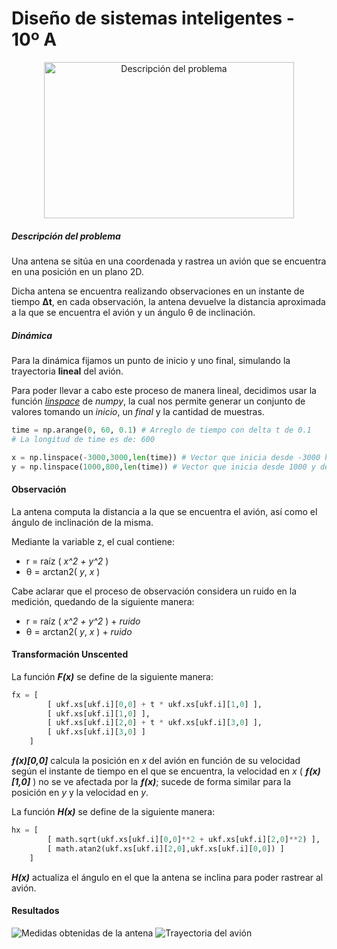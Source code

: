 # Diseño de sistemas inteligentes - 10º A

<p align="center">
	<img src="https://i.ibb.co/PtV87CY/descripcion-problema.png" alt="Descripción del problema" width="400" height="250">
</p>

##### Descripción del problema

Una antena se sitúa en una coordenada y rastrea un avión que se encuentra en una posición en un plano 2D.

Dicha antena se encuentra realizando observaciones en un instante de tiempo __Δt__, en cada observación, la antena devuelve la distancia aproximada a la que se encuentra el avión y un ángulo &theta; de inclinación.

##### Dinámica

Para la dinámica fijamos un punto de inicio y uno final, simulando la trayectoria __lineal__ del avión.

Para poder llevar a cabo este proceso de manera lineal, decidimos usar la función [_linspace_](https://docs.scipy.org/doc/numpy/reference/generated/numpy.linspace.html) de _numpy_, la cual nos permite generar un conjunto de valores tomando un _inicio_, un _final_ y la cantidad de muestras.

```python
time = np.arange(0, 60, 0.1) # Arreglo de tiempo con delta t de 0.1
# La longitud de time es de: 600

x = np.linspace(-3000,3000,len(time)) # Vector que inicia desde -3000 hasta 3000 en saltos de 600 en 600
y = np.linspace(1000,800,len(time)) # Vector que inicia desde 1000 y desciende hasta 800 en saltos de 600 en 600
```

#### Observación

La antena computa la distancia a la que se encuentra el avión, así como el ángulo de inclinación de la misma.

Mediante la variable z, el cual contiene:
* r = raíz ( _x^2 + y^2_ )
* &theta; = arctan2( _y_, _x_ )

Cabe aclarar que el proceso de observación considera un ruido en la medición, quedando de la siguiente manera:

* r = raíz ( _x^2 + y^2_ ) + _ruido_
* &theta; = arctan2( _y_, _x_ ) + _ruido_

#### Transformación Unscented

La función **_F(x)_** se define de la siguiente manera:

```python
fx = [
		[ ukf.xs[ukf.i][0,0] + t * ukf.xs[ukf.i][1,0] ],
		[ ukf.xs[ukf.i][1,0] ],
		[ ukf.xs[ukf.i][2,0] + t * ukf.xs[ukf.i][3,0] ],
		[ ukf.xs[ukf.i][3,0] ]
	]
```

**_ƒ(x)[0,0]_** calcula la posición en _x_ del avión en función de su velocidad según el instante de tiempo en el que se encuentra, la velocidad en _x_ ( **_ƒ(x)[1,0]_** ) no se ve afectada por la **_ƒ(x)_**; sucede de forma similar para la posición en _y_ y la velocidad en _y_.

La función **_Η(x)_** se define de la siguiente manera:

```python
hx = [
		[ math.sqrt(ukf.xs[ukf.i][0,0]**2 + ukf.xs[ukf.i][2,0]**2) ],
		[ math.atan2(ukf.xs[ukf.i][2,0],ukf.xs[ukf.i][0,0]) ]
	]
```

**_H(x)_** actualiza el ángulo en el que la antena se inclina para poder rastrear al avión.

#### Resultados

![Medidas obtenidas de la antena](https://i.ibb.co/0yGW133/Posiciones-y-velocidades.png)
![Trayectoria del avión](https://i.ibb.co/NWdXJw2/Trayectoria.png)